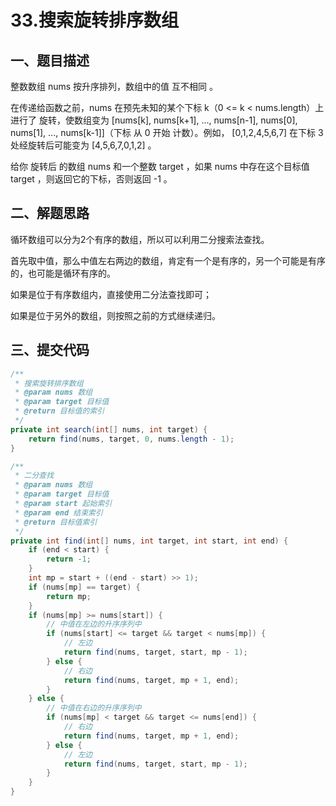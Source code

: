 # 33.搜索旋转排序数组

## 一、题目描述

整数数组 nums 按升序排列，数组中的值 互不相同 。

在传递给函数之前，nums 在预先未知的某个下标 k（0 <= k < nums.length）上进行了 旋转，使数组变为 [nums[k], nums[k+1], ..., nums[n-1], nums[0], nums[1], ..., nums[k-1]]（下标 从 0 开始 计数）。例如， [0,1,2,4,5,6,7] 在下标 3 处经旋转后可能变为 [4,5,6,7,0,1,2] 。

给你 旋转后 的数组 nums 和一个整数 target ，如果 nums 中存在这个目标值 target ，则返回它的下标，否则返回 -1 。

## 二、解题思路

循环数组可以分为2个有序的数组，所以可以利用二分搜索法查找。

首先取中值，那么中值左右两边的数组，肯定有一个是有序的，另一个可能是有序的，也可能是循环有序的。

如果是位于有序数组内，直接使用二分法查找即可；

如果是位于另外的数组，则按照之前的方式继续递归。

## 三、提交代码

```java
/**
 * 搜索旋转排序数组
 * @param nums 数组
 * @param target 目标值
 * @return 目标值的索引
 */
private int search(int[] nums, int target) {
    return find(nums, target, 0, nums.length - 1);
}

/**
 * 二分查找
 * @param nums 数组
 * @param target 目标值
 * @param start 起始索引
 * @param end 结束索引
 * @return 目标值索引
 */
private int find(int[] nums, int target, int start, int end) {
    if (end < start) {
        return -1;
    }
    int mp = start + ((end - start) >> 1);
    if (nums[mp] == target) {
        return mp;
    }
    if (nums[mp] >= nums[start]) {
        // 中值在左边的升序序列中
        if (nums[start] <= target && target < nums[mp]) {
            // 左边
            return find(nums, target, start, mp - 1);
        } else {
            // 右边
            return find(nums, target, mp + 1, end);
        }
    } else {
        // 中值在右边的升序序列中
        if (nums[mp] < target && target <= nums[end]) {
            // 右边
            return find(nums, target, mp + 1, end);
        } else {
            // 左边
            return find(nums, target, start, mp - 1);
        }
    }
}
```